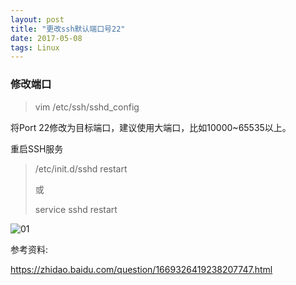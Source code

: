 ```yaml
---
layout: post
title: "更改ssh默认端口号22"
date: 2017-05-08
tags: Linux
---
```


### 修改端口

> vim /etc/ssh/sshd_config

将Port 22修改为目标端口，建议使用大端口，比如10000~65535以上。

重启SSH服务

> /etc/init.d/sshd restart
>
> 或
>
> service sshd restart

![01](http://ondh71tpt.bkt.clouddn.com/img/posts/01.png)









参考资料:

https://zhidao.baidu.com/question/1669326419238207747.html

